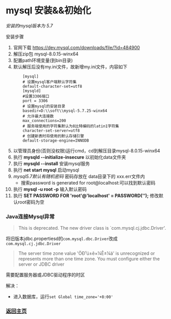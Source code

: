 # mysql 安装&&初始化

*安装的mysql版本为 5.7*

安装步骤
1. 官网下载 https://dev.mysql.com/downloads/file/?id=484900
2. 解压zip包 mysql-8.0.15-winx64
3. 配置path环境变量(到bin目录)
4. 默认解压后没有my.ini文件，故新增my.ini文件，内容如下
    ```
        [mysql]
        # 设置mysql客户端默认字符集
        default-character-set=utf8
        [mysqld]
        #设置3306端口
        port = 3306
        # 设置mysql的安装目录
        basedir=D:\\soft\\mysql-5.7.25-winx64
        # 允许最大连接数
        max_connections=200
        # 服务端使用的字符集默认为8比特编码的latin1字符集
        character-set-server=utf8
        # 创建新表时将使用的默认存储引擎
        default-storage-engine=INNODB
    ```
5.  以管理员身份(否则没权限)运行cmd，cd到解压目录mysql-8.0.15-winx64
6.  执行 **mysqld --initialize-insecure** 以初始化data文件夹
7.  执行 **mysqld --install** 安装mysql服务
8.  执行 **net start mysql** 启动mysql
9.  *mysql5.7默认有随机密码* 密码存放在 data目录下的 xxx.err文件内
    * 搜索password is generated for root@localhost:可以找到默认密码
10. 执行 **mysql -u root -p** 输入默认密码
11. 执行 **SET PASSWORD FOR 'root'@'localhost' = PASSWORD('');** 修改默认root密码为空

### Java连接Mysql异常

> This is deprecated. The new driver class is `com.mysql.cj.jdbc.Driver'. 

将旧版本jdbc.propertiesd的`com.mysql.dbc.Driver`改成`com.mysql.cj.jdbc.Driver`

> The server time zone value 'ÖÐ¹ú±ê×¼Ê±¼ä' is unrecognized or represents more than one time zone. You must configure either the server or JDBC driver

需要配置服务器或JDBC驱动程序的时区

解决：
* 进入数据库，运行`set Global time_zone='+8:00'`


### [返回主页](/README.md)
